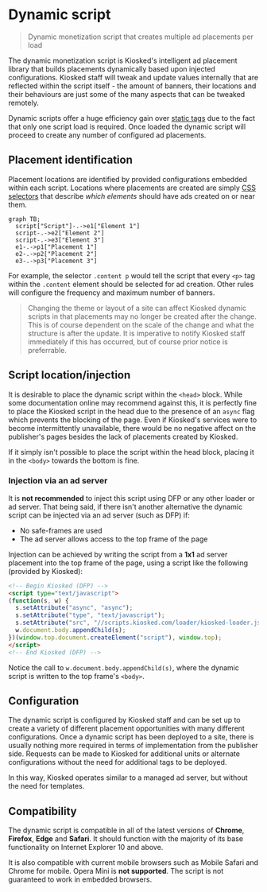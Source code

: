 # Dynamic script
> Dynamic monetization script that creates multiple ad placements per load

The dynamic monetization script is Kiosked's intelligent ad placement library that builds placements dynamically based upon injected configurations. Kiosked staff will tweak and update values internally that are reflected within the script itself - the amount of banners, their locations and their behaviours are just some of the many aspects that can be tweaked remotely.

Dynamic scripts offer a huge efficiency gain over [static tags](script/introduction_statictag.md) due to the fact that only one script load is required. Once loaded the dynamic script will proceed to create any number of configured ad placements.

## Placement identification

Placement locations are identified by provided configurations embedded within each script. Locations where placements are created are simply [CSS selectors](https://developer.mozilla.org/en-US/docs/Learn/CSS/Introduction_to_CSS/Selectors) that describe _which elements_ should have ads created on or near them.

```mermaid
graph TB;
  script["Script"]-.->e1["Element 1"]
  script-.->e2["Element 2"]
  script-.->e3["Element 3"]
  e1-.->p1["Placement 1"]
  e2-.->p2["Placement 2"]
  e3-.->p3["Placement 3"]
```

For example, the selector `.content p` would tell the script that every `<p>` tag within the `.content` element should be selected for ad creation. Other rules will configure the frequency and maximum number of banners.

> Changing the theme or layout of a site can affect Kiosked dynamic scripts in that placements may no longer be created after the change. This is of course dependent on the scale of the change and what the structure is after the update. It is imperative to notify Kiosked staff immediately if this has occurred, but of course prior notice is preferrable.

## Script location/injection

It is desirable to place the dynamic script within the `<head>` block. While some documentation online may recommend against this, it is perfectly fine to place the Kiosked script in the head due to the presence of an `async` flag which prevents the blocking of the page. Even if Kiosked's services were to become intermittently unavailable, there would be no negative affect on the publisher's pages besides the lack of placements created by Kiosked.

If it simply isn't possible to place the script within the head block, placing it in the `<body>` towards the bottom is fine.

### Injection via an ad server

It is **not recommended** to inject this script using DFP or any other loader or ad server. That being said, if there isn't another alternative the dynamic script can be injected via an ad server (such as DFP) if:

 * No safe-frames are used
 * The ad server allows access to the top frame of the page

Injection can be achieved by writing the script from a **1x1** ad server placement into the top frame of the page, using a script like the following (provided by Kiosked):

```html
<!-- Begin Kiosked (DFP) -->
<script type="text/javascript">
(function(s, w) {
  s.setAttribute("async", "async");
  s.setAttribute("type", "text/javascript");
  s.setAttribute("src", "//scripts.kiosked.com/loader/kiosked-loader.js?site=DYNAMICID");
  w.document.body.appendChild(s);
})(window.top.document.createElement("script"), window.top);
</script>
<!-- End Kiosked (DFP) -->
```

Notice the call to `w.document.body.appendChild(s)`, where the dynamic script is written to the top frame's `<body>`.

## Configuration

The dynamic script is configured by Kiosked staff and can be set up to create a variety of different placement opportunities with many different configurations. Once a dynamic script has been deployed to a site, there is usually nothing more required in terms of implementation from the publisher side. Requests can be made to Kiosked for additional units or alternate configurations without the need for additional tags to be deployed.

In this way, Kiosked operates similar to a managed ad server, but without the need for templates.

## Compatibility

The dynamic script is compatible in all of the latest versions of **Chrome**, **Firefox**, **Edge** and **Safari**. It should function with the majority of its base functionality on Internet Explorer 10 and above.

It is also compatible with current mobile browsers such as Mobile Safari and Chrome for mobile. Opera Mini is **not supported**. The script is not guaranteed to work in embedded browsers.
